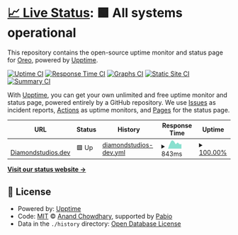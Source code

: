 # [📈 Live Status](https://status.diamondstudios.dev): <!--live status--> **🟩 All systems operational**

This repository contains the open-source uptime monitor and status page for [Oreo](https://diamondstudios.dev), powered by [Upptime](https://github.com/upptime/upptime).

[![Uptime CI](https://github.com/diamonddev01/diamonduptime-monitor/workflows/Uptime%20CI/badge.svg)](https://github.com/diamonddev01/diamonduptime-monitor/actions?query=workflow%3A%22Uptime+CI%22)
[![Response Time CI](https://github.com/diamonddev01/diamonduptime-monitor/workflows/Response%20Time%20CI/badge.svg)](https://github.com/diamonddev01/diamonduptime-monitor/actions?query=workflow%3A%22Response+Time+CI%22)
[![Graphs CI](https://github.com/diamonddev01/diamonduptime-monitor/workflows/Graphs%20CI/badge.svg)](https://github.com/diamonddev01/diamonduptime-monitor/actions?query=workflow%3A%22Graphs+CI%22)
[![Static Site CI](https://github.com/diamonddev01/diamonduptime-monitor/workflows/Static%20Site%20CI/badge.svg)](https://github.com/diamonddev01/diamonduptime-monitor/actions?query=workflow%3A%22Static+Site+CI%22)
[![Summary CI](https://github.com/diamonddev01/diamonduptime-monitor/workflows/Summary%20CI/badge.svg)](https://github.com/diamonddev01/diamonduptime-monitor/actions?query=workflow%3A%22Summary+CI%22)

With [Upptime](https://upptime.js.org), you can get your own unlimited and free uptime monitor and status page, powered entirely by a GitHub repository. We use [Issues](https://github.com/diamonddev01/diamonduptime-monitor/issues) as incident reports, [Actions](https://github.com/diamonddev01/diamonduptime-monitor/actions) as uptime monitors, and [Pages](https://status.diamondstudios.dev) for the status page.

<!--start: status pages-->
<!-- This summary is generated by Upptime (https://github.com/upptime/upptime) -->
<!-- Do not edit this manually, your changes will be overwritten -->
<!-- prettier-ignore -->
| URL | Status | History | Response Time | Uptime |
| --- | ------ | ------- | ------------- | ------ |
| <img alt="" src="https://icons.duckduckgo.com/ip3/diamondstudios.dev.ico" height="13"> [Diamondstudios.dev](https://diamondstudios.dev) | 🟩 Up | [diamondstudios-dev.yml](https://github.com/diamonddev01/diamonduptime-monitor/commits/HEAD/history/diamondstudios-dev.yml) | <details><summary><img alt="Response time graph" src="./graphs/diamondstudios-dev/response-time-week.png" height="20"> 843ms</summary><br><a href="https://status.diamondstudios.dev/history/diamondstudios-dev"><img alt="Response time 843" src="https://img.shields.io/endpoint?url=https%3A%2F%2Fraw.githubusercontent.com%2Fdiamonddev01%2Fdiamonduptime-monitor%2FHEAD%2Fapi%2Fdiamondstudios-dev%2Fresponse-time.json"></a><br><a href="https://status.diamondstudios.dev/history/diamondstudios-dev"><img alt="24-hour response time 843" src="https://img.shields.io/endpoint?url=https%3A%2F%2Fraw.githubusercontent.com%2Fdiamonddev01%2Fdiamonduptime-monitor%2FHEAD%2Fapi%2Fdiamondstudios-dev%2Fresponse-time-day.json"></a><br><a href="https://status.diamondstudios.dev/history/diamondstudios-dev"><img alt="7-day response time 843" src="https://img.shields.io/endpoint?url=https%3A%2F%2Fraw.githubusercontent.com%2Fdiamonddev01%2Fdiamonduptime-monitor%2FHEAD%2Fapi%2Fdiamondstudios-dev%2Fresponse-time-week.json"></a><br><a href="https://status.diamondstudios.dev/history/diamondstudios-dev"><img alt="30-day response time 843" src="https://img.shields.io/endpoint?url=https%3A%2F%2Fraw.githubusercontent.com%2Fdiamonddev01%2Fdiamonduptime-monitor%2FHEAD%2Fapi%2Fdiamondstudios-dev%2Fresponse-time-month.json"></a><br><a href="https://status.diamondstudios.dev/history/diamondstudios-dev"><img alt="1-year response time 843" src="https://img.shields.io/endpoint?url=https%3A%2F%2Fraw.githubusercontent.com%2Fdiamonddev01%2Fdiamonduptime-monitor%2FHEAD%2Fapi%2Fdiamondstudios-dev%2Fresponse-time-year.json"></a></details> | <details><summary><a href="https://status.diamondstudios.dev/history/diamondstudios-dev">100.00%</a></summary><a href="https://status.diamondstudios.dev/history/diamondstudios-dev"><img alt="All-time uptime 100.00%" src="https://img.shields.io/endpoint?url=https%3A%2F%2Fraw.githubusercontent.com%2Fdiamonddev01%2Fdiamonduptime-monitor%2FHEAD%2Fapi%2Fdiamondstudios-dev%2Fuptime.json"></a><br><a href="https://status.diamondstudios.dev/history/diamondstudios-dev"><img alt="24-hour uptime 100.00%" src="https://img.shields.io/endpoint?url=https%3A%2F%2Fraw.githubusercontent.com%2Fdiamonddev01%2Fdiamonduptime-monitor%2FHEAD%2Fapi%2Fdiamondstudios-dev%2Fuptime-day.json"></a><br><a href="https://status.diamondstudios.dev/history/diamondstudios-dev"><img alt="7-day uptime 100.00%" src="https://img.shields.io/endpoint?url=https%3A%2F%2Fraw.githubusercontent.com%2Fdiamonddev01%2Fdiamonduptime-monitor%2FHEAD%2Fapi%2Fdiamondstudios-dev%2Fuptime-week.json"></a><br><a href="https://status.diamondstudios.dev/history/diamondstudios-dev"><img alt="30-day uptime 100.00%" src="https://img.shields.io/endpoint?url=https%3A%2F%2Fraw.githubusercontent.com%2Fdiamonddev01%2Fdiamonduptime-monitor%2FHEAD%2Fapi%2Fdiamondstudios-dev%2Fuptime-month.json"></a><br><a href="https://status.diamondstudios.dev/history/diamondstudios-dev"><img alt="1-year uptime 100.00%" src="https://img.shields.io/endpoint?url=https%3A%2F%2Fraw.githubusercontent.com%2Fdiamonddev01%2Fdiamonduptime-monitor%2FHEAD%2Fapi%2Fdiamondstudios-dev%2Fuptime-year.json"></a></details>

<!--end: status pages-->

[**Visit our status website →**](https://status.diamondstudios.dev)

## 📄 License

- Powered by: [Upptime](https://github.com/upptime/upptime)
- Code: [MIT](./LICENSE) © [Anand Chowdhary](https://anandchowdhary.com), supported by [Pabio](https://pabio.com)
- Data in the `./history` directory: [Open Database License](https://opendatacommons.org/licenses/odbl/1-0/)
